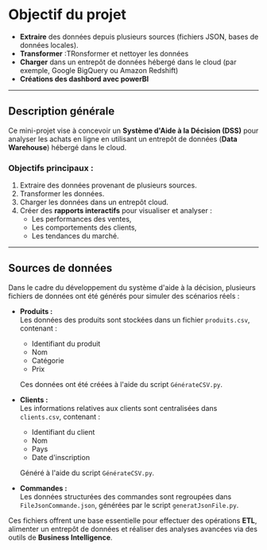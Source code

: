 # Objectif du projet

- **Extraire** des données depuis plusieurs sources (fichiers JSON, bases de données locales).  
- **Transformer**  :TRonsformer et nettoyer les données
- **Charger** dans un entrepôt de données hébergé dans le cloud (par exemple, Google BigQuery ou Amazon Redshift)
-  **Créations des dashbord  avec powerBI**
  

---

## Description générale

Ce mini-projet vise à concevoir un **Système d'Aide à la Décision (DSS)** pour analyser les achats en ligne en utilisant un entrepôt de données (**Data Warehouse**) hébergé dans le cloud.  

### Objectifs principaux :
1. Extraire des données provenant de plusieurs sources.  
2. Transformer les données.  
3. Charger les données dans un entrepôt cloud.  
4. Créer des **rapports interactifs** pour visualiser et analyser :  
   - Les performances des ventes,  
   - Les comportements des clients,  
   - Les tendances du marché.  

---

## Sources de données

Dans le cadre du développement du système d'aide à la décision, plusieurs fichiers de données ont été générés pour simuler des scénarios réels :  

- **Produits :**  
  Les données des produits sont stockées dans un fichier `produits.csv`, contenant :  
  - Identifiant du produit  
  - Nom  
  - Catégorie  
  - Prix  

  Ces données ont été créées à l'aide du script `GénérateCSV.py`.  

- **Clients :**  
  Les informations relatives aux clients sont centralisées dans `clients.csv`, contenant :  
  - Identifiant du client  
  - Nom  
  - Pays  
  - Date d'inscription  

  Généré à l'aide du script `GénérateCSV.py`.  

- **Commandes :**  
  Les données structurées des commandes sont regroupées dans `FileJsonCommande.json`, générées par le script `generatJsonFile.py`.  

Ces fichiers offrent une base essentielle pour effectuer des opérations **ETL**, alimenter un entrepôt de données et réaliser des analyses avancées via des outils de **Business Intelligence**.
